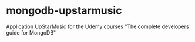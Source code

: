 # mongodb-upstarmusic
Application UpStarMusic for the Udemy courses "The complete developers guide for MongoDB"

